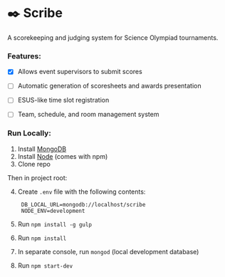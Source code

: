 # ✒️ Scribe
A scorekeeping and judging system for Science Olympiad tournaments.

### Features:
- [x] Allows event supervisors to submit scores
- [ ] Automatic generation of scoresheets and awards presentation
- [ ] ESUS-like time slot registration
- [ ] Team, schedule, and room management system


### Run Locally:
1. Install [MongoDB](https://www.mongodb.com/download-center#community)
2. Install [Node](https://nodejs.org/en/) (comes with npm)
3. Clone repo

Then in project root:

4. Create `.env` file with the following contents:

		DB_LOCAL_URL=mongodb://localhost/scribe
		NODE_ENV=development
		
5. Run `npm install -g gulp`
6. Run `npm install`
7. In separate console, run `mongod` (local development database)
8. Run `npm start-dev`
